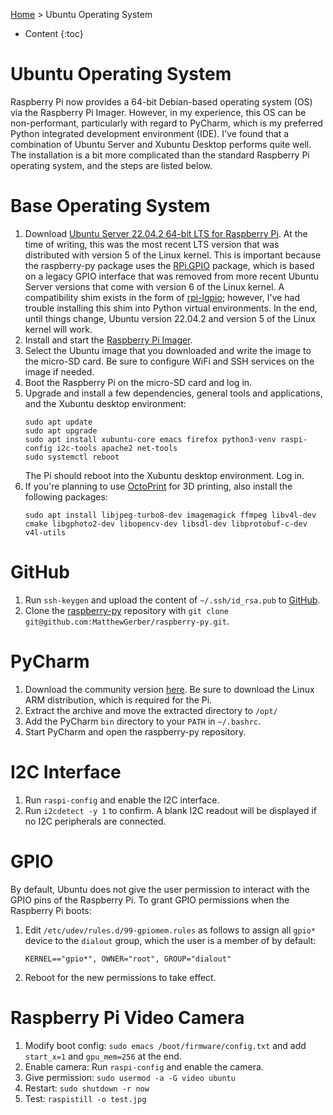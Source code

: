 [Home](index.md) > Ubuntu Operating System
* Content
{:toc}

# Ubuntu Operating System
Raspberry Pi now provides a 64-bit Debian-based operating system (OS) via the Raspberry Pi Imager. However, in my 
experience, this OS can be non-performant, particularly with regard to PyCharm, which is my preferred Python 
integrated development environment (IDE). I've found that a combination of Ubuntu Server and Xubuntu Desktop performs
quite well. The installation is a bit more complicated than the standard Raspberry Pi operating system, and the steps
are listed below.

# Base Operating System
1. Download 
   [Ubuntu Server 22.04.2 64-bit LTS for Raspberry Pi](https://old-releases.ubuntu.com/releases/22.04/ubuntu-22.04.2-preinstalled-server-arm64+raspi.img.xz). 
   At the time of writing, this was the most recent LTS version that was distributed with version 5 of the Linux kernel.
   This is important because the raspberry-py package uses the [RPi.GPIO](https://pypi.org/project/RPi.GPIO/) package, 
   which is based on a legacy GPIO interface that was removed from more recent Ubuntu Server versions that come with 
   version 6 of the Linux kernel. A compatibility shim exists in the form of
   [rpi-lgpio](https://pypi.org/project/rpi-lgpio/); however, I've had trouble installing this shim into Python virtual 
   environments. In the end, until things change, Ubuntu version 22.04.2 and version 5 of the Linux kernel will work.  
2. Install and start the [Raspberry Pi Imager](https://www.raspberrypi.com/software/).
3. Select the Ubuntu image that you downloaded and write the image to the micro-SD card. Be sure to configure WiFi and 
   SSH services on the image if needed.
4. Boot the Raspberry Pi on the micro-SD card and log in.
5. Upgrade and install a few dependencies, general tools and applications, and the Xubuntu desktop environment:
   ```shell
   sudo apt update
   sudo apt upgrade
   sudo apt install xubuntu-core emacs firefox python3-venv raspi-config i2c-tools apache2 net-tools
   sudo systemctl reboot
   ```
   The Pi should reboot into the Xubuntu desktop environment. Log in.
6. If you're planning to use [OctoPrint](octoprint.md) for 3D printing, also install the following packages:
   ```shell
   sudo apt install libjpeg-turbo8-dev imagemagick ffmpeg libv4l-dev cmake libgphoto2-dev libopencv-dev libsdl-dev libprotobuf-c-dev v4l-utils
   ```

# GitHub
1. Run `ssh-keygen` and upload the content of `~/.ssh/id_rsa.pub` to [GitHub](https://github.com/settings/ssh/new).
2. Clone the [raspberry-py](https://github.com/MatthewGerber/raspberry-py) repository with 
   `git clone git@github.com:MatthewGerber/raspberry-py.git`.

# PyCharm
1. Download the community version [here](https://www.jetbrains.com/pycharm/download). Be sure to download the Linux ARM
   distribution, which is required for the Pi.
2. Extract the archive and move the extracted directory to `/opt/`
3. Add the PyCharm `bin` directory to your `PATH` in `~/.bashrc`.
4. Start PyCharm and open the raspberry-py repository.

# I2C Interface
1. Run `raspi-config` and enable the I2C interface.
2. Run `i2cdetect -y 1` to confirm. A blank I2C readout will be displayed if no I2C peripherals are connected.

# GPIO
By default, Ubuntu does not give the user permission to interact with the GPIO pins of the Raspberry Pi. To grant GPIO 
permissions when the Raspberry Pi boots:

1. Edit `/etc/udev/rules.d/99-gpiomem.rules` as follows to assign all `gpio*` device to the `dialout` group, which the 
user is a member of by default:
   ```
   KERNEL=="gpio*", OWNER="root", GROUP="dialout"
   ```
2. Reboot for the new permissions to take effect.

# Raspberry Pi Video Camera
1. Modify boot config:  `sudo emacs /boot/firmware/config.txt` and add `start_x=1` and `gpu_mem=256` at the end.
2. Enable camera:  Run `raspi-config` and enable the camera.
3. Give permission:  `sudo usermod -a -G video ubuntu`
4. Restart:  `sudo shutdown -r now`
5. Test:  `raspistill -o test.jpg`
